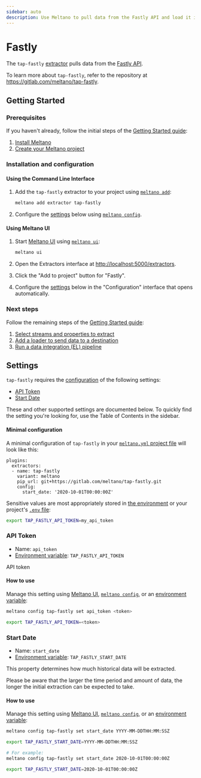 ```yaml
---
sidebar: auto
description: Use Meltano to pull data from the Fastly API and load it into Snowflake, PostgreSQL, and more
---
```


# Fastly

The `tap-fastly` [extractor](/plugins/extractors/) pulls data from the [Fastly API](https://developer.fastly.com/reference/api/).

To learn more about `tap-fastly`, refer to the repository at <https://gitlab.com/meltano/tap-fastly>.

## Getting Started

### Prerequisites

If you haven't already, follow the initial steps of the [Getting Started guide](/docs/getting-started.html):

1. [Install Meltano](/docs/getting-started.html#install-meltano)
1. [Create your Meltano project](/docs/getting-started.html#create-your-meltano-project)

### Installation and configuration

#### Using the Command Line Interface

1. Add the `tap-fastly` extractor to your project using [`meltano add`](/docs/command-line-interface.html#add):

    ```bash
    meltano add extractor tap-fastly
    ```

1. Configure the [settings](#settings) below using [`meltano config`](/docs/command-line-interface.html#config).

#### Using Meltano UI

1. Start [Meltano UI](/docs/ui.html) using [`meltano ui`](/docs/command-line-interface.html#ui):

    ```bash
    meltano ui
    ```

1. Open the Extractors interface at <http://localhost:5000/extractors>.
1. Click the "Add to project" button for "Fastly".
1. Configure the [settings](#settings) below in the "Configuration" interface that opens automatically.

### Next steps

Follow the remaining steps of the [Getting Started guide](/docs/getting-started.html):

1. [Select streams and properties to extract](/docs/getting-started.html#select-streams-and-properties-to-extract)
1. [Add a loader to send data to a destination](/docs/getting-started.html#add-a-loader-to-send-data-to-a-destination)
1. [Run a data integration (EL) pipeline](/docs/getting-started.html#run-a-data-integration-el-pipeline)

## Settings

`tap-fastly` requires the [configuration](/docs/configuration.html) of the following settings:

- [API Token](#api-token)
- [Start Date](#start-date)

These and other supported settings are documented below.
To quickly find the setting you're looking for, use the Table of Contents in the sidebar.

#### Minimal configuration

A minimal configuration of `tap-fastly` in your [`meltano.yml` project file](/docs/project.html#meltano-yml-project-file) will look like this:

```yml{6-7}
plugins:
  extractors:
  - name: tap-fastly
    variant: meltano
    pip_url: git+https://gitlab.com/meltano/tap-fastly.git
    config:
      start_date: '2020-10-01T00:00:00Z'
```

Sensitive values are most appropriately stored in [the environment](/docs/configuration.html#configuring-settings) or your project's [`.env` file](/docs/project.html#env):

```bash
export TAP_FASTLY_API_TOKEN=my_api_token
```

### API Token

- Name: `api_token`
- [Environment variable](/docs/configuration.html#configuring-settings): `TAP_FASTLY_API_TOKEN`

API token

#### How to use

Manage this setting using [Meltano UI](#using-meltano-ui), [`meltano config`](/docs/command-line-interface.html#config), or an [environment variable](/docs/configuration.html#configuring-settings):

```bash
meltano config tap-fastly set api_token <token>

export TAP_FASTLY_API_TOKEN=<token>
```

### Start Date

- Name: `start_date`
- [Environment variable](/docs/configuration.html#configuring-settings): `TAP_FASTLY_START_DATE`

This property determines how much historical data will be extracted.

Please be aware that the larger the time period and amount of data, the longer the initial extraction can be expected to take.

#### How to use

Manage this setting using [Meltano UI](#using-meltano-ui), [`meltano config`](/docs/command-line-interface.html#config), or an [environment variable](/docs/configuration.html#configuring-settings):

```bash
meltano config tap-fastly set start_date YYYY-MM-DDTHH:MM:SSZ

export TAP_FASTLY_START_DATE=YYYY-MM-DDTHH:MM:SSZ

# For example:
meltano config tap-fastly set start_date 2020-10-01T00:00:00Z

export TAP_FASTLY_START_DATE=2020-10-01T00:00:00Z
```
